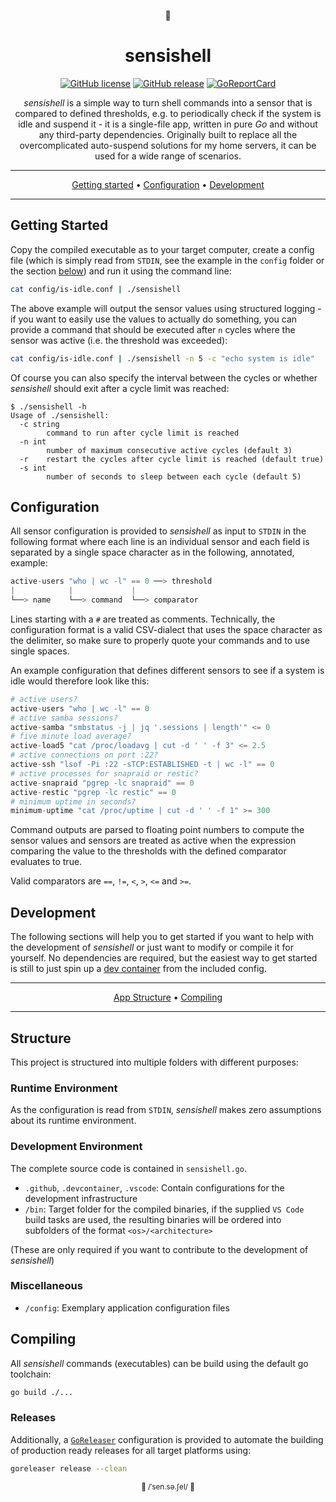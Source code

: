 <!-- markdownlint-configure-file {
  "MD013": false,
  "MD033": false,
  "MD041": false
} -->

<div align="center">

:shell:

# sensishell

[![GitHub license](https://badgen.net/github/license/dulli/sensishell)](https://github.com/dulli/sensishell/blob/master/LICENSE)
[![GitHub release](https://img.shields.io/github/release/dulli/sensishell.svg)](https://github.com/dulli/sensishell/releases/)
[![GoReportCard](https://goreportcard.com/badge/github.com/dulli/sensishell)](https://goreportcard.com/report/github.com/dulli/sensishell)

_sensishell_ is a simple way to turn shell commands into a sensor that is compared to defined thresholds, e.g. to periodically check if the system is idle and suspend it - it is a single-file app, written in pure _Go_ and without any third-party dependencies. Originally built to replace all the overcomplicated auto-suspend solutions for my home servers, it can be used for a wide range of scenarios.

---

[Getting started](#getting-started) •
[Configuration](#configuration) •
[Development](#development)

---

</div>

## Getting Started

Copy the compiled executable as to your target computer, create a config file (which is simply read from `STDIN`, see the example in the `config` folder or the section [below](#configuration)) and run it using the command line:

```bash
cat config/is-idle.conf | ./sensishell
```

The above example will output the sensor values using structured logging - if you want to easily use the values to actually do something, you can provide a command that should be executed after `n` cycles where the sensor was active (i.e. the threshold was exceeded):

```bash
cat config/is-idle.conf | ./sensishell -n 5 -c "echo system is idle"
```

Of course you can also specify the interval between the cycles or whether _sensishell_ should exit after a cycle limit was reached:

```console
$ ./sensishell -h
Usage of ./sensishell:
  -c string
        command to run after cycle limit is reached
  -n int
        number of maximum consecutive active cycles (default 3)
  -r    restart the cycles after cycle limit is reached (default true)
  -s int
        number of seconds to sleep between each cycle (default 5)
```

## Configuration

All sensor configuration is provided to _sensishell_ as input to `STDIN` in the following format where each line is an individual sensor and each field is separated by a single space character as in the following, annotated, example:

```python
active-users "who | wc -l" == 0 ──> threshold
|            |             |
└──> name    └──> command  └──> comparator
```

Lines starting with a `#` are treated as comments. Technically, the configuration format is a valid CSV-dialect that uses the space character as the delimiter, so make sure to properly quote your commands and to use single spaces.

An example configuration that defines different sensors to see if a system is idle would therefore look like this:

```python
# active users?
active-users "who | wc -l" == 0
# active samba sessions?
active-samba "smbstatus -j | jq '.sessions | length'" <= 0
# five minute load average?
active-load5 "cat /proc/loadavg | cut -d ' ' -f 3" <= 2.5
# active connections on port :22?
active-ssh "lsof -Pi :22 -sTCP:ESTABLISHED -t | wc -l" == 0
# active processes for snapraid or restic?
active-snapraid "pgrep -lc snapraid" == 0
active-restic "pgrep -lc restic" == 0
# minimum uptime in seconds?
minimum-uptime "cat /proc/uptime | cut -d ' ' -f 1" >= 300
```
Command outputs are parsed to floating point numbers to compute the sensor values and sensors are treated as active when the expression comparing the value to the thresholds with the defined comparator evaluates to true.

Valid comparators are `==`, `!=`, `<`, `>`, `<=` and `>=`.

<!-- if you are looking at the source of this readme, please note that while the above code blocks are syntax highlighted as Python, it does in fact need to be valid CSV as stated above; Python just fits the required highlighting pretty good by coincidence  -->

## Development

The following sections will help you to get started if you want to help with the development of _sensishell_ or just want to modify or compile it for yourself. No dependencies are required, but the easiest way to get started is still to just spin up a [dev container](https://containers.dev/) from the included config.

<div align="center">

---

[App Structure](#structure) •
[Compiling](#compiling)

---

</div>

## Structure

This project is structured into multiple folders with different purposes:

### Runtime Environment

As the configuration is read from `STDIN`, _sensishell_ makes zero assumptions about its runtime environment.

### Development Environment

The complete source code is contained in `sensishell.go`.

- `.github`, `.devcontainer`, `.vscode`: Contain configurations for the development infrastructure
- `/bin`: Target folder for the compiled binaries, if the supplied `VS Code` build tasks are used, the resulting binaries will be ordered into subfolders of the format `<os>/<architecture>`

(These are only required if you want to contribute to the development of _sensishell_)

### Miscellaneous

- `/config`: Exemplary application configuration files
<!-- - `/docs`: Assets that contain or support the project's documentation -->

## Compiling

All _sensishell_ commands (executables) can be build using the default go toolchain:

```bash
go build ./...
```

### Releases

Additionally, a [`GoReleaser`](https://goreleaser.com/) configuration is provided to automate the building of production ready releases for all target platforms using:

```bash
goreleaser release --clean
```

<div align="center">
<small>

:shell: /ˈsen.sə.ʃel/ :shell:

</small>
</div>
